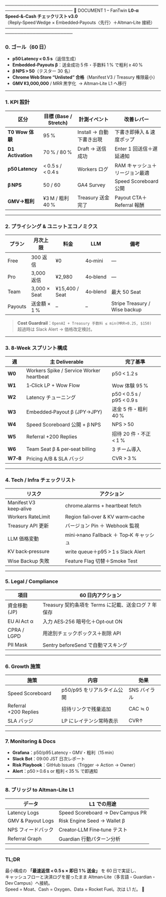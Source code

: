 ────────────────────────────────────────────────────────────────────────
📑  DOCUMENT 1 – FanTwin **L0‑α Speed‑&‑Cash チェックリスト v3.0**  
（Reply‑Speed Wedge × Embedded‑Payouts〈先行〉＋Altman‑Lite 接続）
────────────────────────────────────────────────────────────────────────

### 0. ゴール（60 日）

- **p50 Latency < 0.5 s**（返信生成）  
- **Embedded‑Payouts β**：送金成功 5 件・手数料 1 % で粗利 ≥ 40 %  
- **β NPS > 50**（テスター 30 名）  
- **Chrome Web Store “Unlisted” 合格**（Manifest V3 / Treasury 権限最小）  
- **GMV ¥3,000,000** / MRR 黒字化  → Altman‑Lite L1 へ移行

---

### 1. KPI 設計

| 区分 | 目標 (Base / Stretch) | 計測イベント | 改善レバー |
|------|-----------------------|-------------|-----------|
| **T0 Wow 体験** | 95 % | Install → 自動下書き出現 | 下書き即挿入 & 速度ポップ |
| **D1 Activation** | 70 % / 80 % | Draft → 送信成功 | Enter 1 回送信＋遅延通知 |
| **p50 Latency** | < 0.5 s / < 0.4 s | Workers ログ | RAM キャッシュ＋リージョン最適 |
| **β NPS** | 50 / 60 | GA4 Survey | Speed Scoreboard 公開 |
| **GMV→粗利** | ¥3 M / 粗利 40 % | Treasury 送金完了 | Payout CTA＋Referral 報酬 |

---

### 2. プライシング & ユニットエコノミクス

| プラン | 月次上限 | 料金 | LLM | 備考 |
|--------|---------|------|-----|------|
| Free | 300 返信 | ¥0 | 4o‑mini | — |
| Pro | 3,000 返信 | ¥2,980 | 4o‑blend | — |
| Team | 3,000 × Seat | ¥15,400 / Seat | 4o‑blend | 最大 50 Seat |
| Payouts | 送金額 × 1 % | – | – | Stripe Treasury / Wise backup |

> **Cost Guardrail**：`OpenAI + Treasury 手数料 ≤ min(MRR×0.25, $150)`  
> 超過時は Slack Alert → 価格改定検討。

---

### 3. 8‑Week スプリント構成

| 週 | 主 Deliverable | 完了基準 |
|----|----------------|---------|
| **W0** | Workers Spike / Service Worker heartbeat | p50 < 1.2 s |
| **W1** | 1‑Click LP + Wow Flow | Wow 体験 95 % |
| **W2** | Latency チューニング | p50 < 0.5 s / p95 < 0.9 s |
| **W3** | Embedded‑Payout β (JPY→JPY) | 送金 5 件・粗利 40 % |
| **W4** | Speed Scoreboard 公開 + β NPS | NPS > 50 |
| **W5** | Referral +200 Replies | 招待 20 件・不正 < 1 % |
| **W6** | Team Seat β & per‑seat billing | 3 チーム導入 |
| **W7‑8** | Pricing A/B & SLA バッジ | CVR > 3 % |

---

### 4. Tech / Infra チェックリスト

| リスク | アクション |
|--------|-----------|
| Manifest V3 keep‑alive | chrome.alarms + heartbeat fetch |
| Workers RateLimit | Region fail‑over & KV warm‑cache |
| Treasury API 更新 | バージョン Pin ＋ Webhook 監視 |
| LLM 価格変動 | mini→nano Fallback ＋ Top‑K キャッシュ |
| KV back‑pressure | write queue＋p95 > 1 s Slack Alert |
| Wise Backup 失敗 | Feature Flag 切替＋Smoke Test |

---

### 5. Legal / Compliance

| 項目 | 60 日内アクション |
|------|----------------|
| 資金移動 (JP) | Treasury 契約条項を Terms に記載、送金ログ 7 年保存 |
| EU AI Act α | 入力 AES‑256 暗号化＋Opt‑out ON |
| CPRA / LGPD | 用途別チェックボックス＋削除 API |
| PII Mask | Sentry beforeSend で自動マスキング |

---

### 6. Growth 施策

| 施策 | 内容 | 効果 |
|------|------|------|
| Speed Scoreboard | p50/p95 をリアルタイム公開 | SNS バイラル |
| Referral +200 Replies | 招待リンクで残量追加 | CAC ≒ 0 |
| SLA バッジ | LP にレイテンシ常時表示 | CVR↑ |

---

### 7. Monitoring & Docs

- **Grafana**：p50/p95 Latency・GMV・粗利（15 min）  
- **Slack Bot**：09:00 JST 日次レポート  
- **Risk Playbook**：GitHub Issues（Trigger → Action → Owner）  
- **Alert**：p50 > 0.6 s or 粗利 < 35 % で即通知  

---

### 8. ブリッジ to Altman‑Lite L1

| データ | L1 での用途 |
|--------|-----------|
| Latency Logs | Speed Scoreboard → Dev Campus PR |
| GMV & Payout Logs | Risk Engine Seed → Wallet β |
| NPS フィードバック | Creator‑LLM Fine‑tune テスト |
| Referral Graph | Guardian 行動パターン分析 |

---

### TL;DR
最小構成の **「最速返信 < 0.5 s × 即日 1 % 送金」** を 60 日で実証し、  
キャッシュフローと決済ログを握ったまま Altman‑Lite（多言語・Guardian・Dev Campus）へ接続。  
Speed = Moat、Cash = Oxygen、Data = Rocket Fuel。次は L1 だ。 🚀